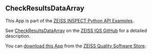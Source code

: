 ## CheckResultsDataArray

This App is part of the [ZEISS INSPECT Python API Examples](https://zeissiqs.github.io/zeiss-inspect-addon-api/2025/python_examples/index.html).

See [CheckResultsDataArray](https://zeissiqs.github.io/zeiss-inspect-addon-api/2025/python_examples/data_interfaces/check_results_data_array.html) on the [ZEISS IQS GitHub](https://zeissiqs.github.io/zeiss-inspect-addon-api/2025/index.html) for a detailed description.

You can [download this App](https://software-store.zeiss.com/products/apps/CheckResultsDataArray) from the [ZEISS Quality Software Store](https://software-store.zeiss.com).
